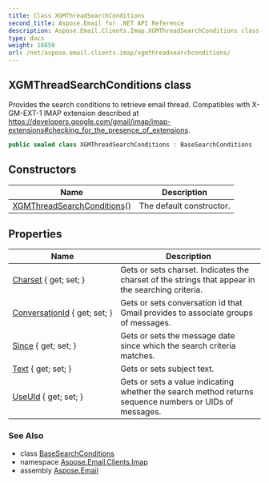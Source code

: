 ```yaml
---
title: Class XGMThreadSearchConditions
second_title: Aspose.Email for .NET API Reference
description: Aspose.Email.Clients.Imap.XGMThreadSearchConditions class. Provides the search conditions to retrieve email thread. Compatibles with XGMEXT1 IMAP extension described at https//developers.google.com/gmail/imap/imapextensionschecking_for_the_presence_of_extensions
type: docs
weight: 16850
url: /net/aspose.email.clients.imap/xgmthreadsearchconditions/
---
```

## XGMThreadSearchConditions class

Provides the search conditions to retrieve email thread. Compatibles with X-GM-EXT-1 IMAP extension described at https://developers.google.com/gmail/imap/imap-extensions#checking_for_the_presence_of_extensions.

```csharp
public sealed class XGMThreadSearchConditions : BaseSearchConditions
```

## Constructors

| Name | Description |
| --- | --- |
| [XGMThreadSearchConditions](xgmthreadsearchconditions/)() | The default constructor. |

## Properties

| Name | Description |
| --- | --- |
| [Charset](../../aspose.email.clients.imap/basesearchconditions/charset/) { get; set; } | Gets or sets charset. Indicates the charset of the strings that appear in the searching criteria. |
| [ConversationId](../../aspose.email.clients.imap/xgmthreadsearchconditions/conversationid/) { get; set; } | Gets or sets conversation id that Gmail provides to associate groups of messages. |
| [Since](../../aspose.email.clients.imap/basesearchconditions/since/) { get; set; } | Gets or sets the message date since which the search criteria matches. |
| [Text](../../aspose.email.clients.imap/basesearchconditions/text/) { get; set; } | Gets or sets subject text. |
| [UseUId](../../aspose.email.clients.imap/basesearchconditions/useuid/) { get; set; } | Gets or sets a value indicating whether the search method returns sequence numbers or UIDs of messages. |

### See Also

* class [BaseSearchConditions](../basesearchconditions/)
* namespace [Aspose.Email.Clients.Imap](../../aspose.email.clients.imap/)
* assembly [Aspose.Email](../../)


